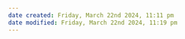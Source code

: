 ```yaml
---
date created: Friday, March 22nd 2024, 11:11 pm
date modified: Friday, March 22nd 2024, 11:19 pm
---
```


